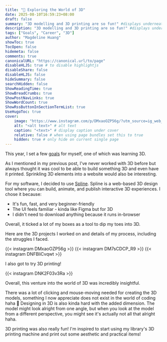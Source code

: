 ```yaml
---
title: "🍡 Exploring the World of 3D"
date: 2025-08-10T16:59:23+08:00
draft: false
summary: "3D modelling and 3D printing are so fun!" #displays underneath title in blog title card on homepage
description: "3D modelling and 3D printing are so fun!" #displays underneath title in actual blog page
tags: ["Goals", "Career", "3D"]
author: "Magdeline Huang"
showToc: true
TocOpen: false
hidemeta: false
comments: true
canonicalURL: "https://canonical.url/to/page"
disableHLJS: true # to disable highlightjs
disableShare: false
disableHLJS: false
hideSummary: false
searchHidden: false
ShowReadingTime: true
ShowBreadCrumbs: true
ShowPostNavLinks: true
ShowWordCount: true
ShowRssButtonInSectionTermList: true
UseHugoToc: true
cover:
    image: "https://www.instagram.com/p/DMxaoOZP56g/?utm_source=ig_web_copy_link&igsh=YjZqcDk1bXBnNndi" # image path/url
    alt: "<alt text>" # alt text
    caption: "<text>" # display caption under cover
    relative: false # when using page bundles set this to true
    hidden: true # only hide on current single page
---
```


This year, I set a few [goals](https://magdelinehuang.com/posts/013-tech-goals-for-2025/) for myself, one of which was learning 3D.

As I mentioned in my previous post, I've never worked with 3D before but always thought it was cool to be able to build something 3D and even have it printed. Sprinkling 3D elements into a website would also be interesting.

For my software, I decided to use [Spline](https://spline.design/). Spline is a web-based 3D design tool where you can build, animate, and publish interactive 3D experiences. I chose it because:

- It's fun, fast, and very beginner-friendly
- The UI feels familiar - kinda like Figma but for 3D
- I didn't need to download anything because it runs in-browser

Overall, it ticked a lot of my boxes as a tool to dip my toes into 3D.

Here are the 3D projects I worked on and details of my process, including the struggles I faced.

{{< instagram DMxaoOZP56g >}}
{{< instagram DM7sCDCP_R9 >}}
{{< instagram DNFBliCvqwt >}}

I also got to try 3D printing!

{{< instagram DNK2F03v3Ra >}}

Overall, this venture into the world of 3D was incredibly insightful.

There was a lot of clicking and mouse-moving needed for creating the 3D models, something I now appreciate does not exist in the world of coding haha 🤣 Designing in 3D is also kinda hard with the added dimension. The model might look alright from one angle, but when you look at the model from a different perspective, you might see it's actually not all that alright haha.

3D printing was also really fun! I'm inspired to start using my library's 3D printing machine and print out some aesthetic and practical items!
